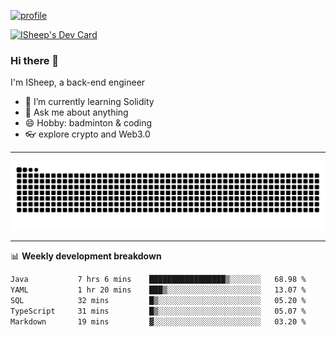 [![profile](https://user-images.githubusercontent.com/54968314/208005045-e4b42f3b-833d-4242-bfcc-e764865553a2.svg)](https://www.calligrapher.ai/)

<a href="https://app.daily.dev/linziyang1106"><img src="https://api.daily.dev/devcards/v2/i4Spwx5Skx5FpTqWcwoit.png?r=kgx&type=wide" width="652" alt="ISheep's Dev Card"/></a>

### Hi there 🐏

I'm ISheep, a back-end engineer

- 🔭 I’m currently learning Solidity
- 💬 Ask me about anything
- 😄 Hobby: badminton & coding
- 👓 explore crypto and Web3.0

-------

![](https://raw.githubusercontent.com/ISheepp/ISheepp/output/github-contribution-grid-snake.svg)

-------

📊 **Weekly development breakdown**
<!--START_SECTION:waka-->

```txt
Java           7 hrs 6 mins    █████████████████▒░░░░░░░   68.98 %
YAML           1 hr 20 mins    ███▒░░░░░░░░░░░░░░░░░░░░░   13.07 %
SQL            32 mins         █▒░░░░░░░░░░░░░░░░░░░░░░░   05.20 %
TypeScript     31 mins         █▒░░░░░░░░░░░░░░░░░░░░░░░   05.07 %
Markdown       19 mins         ▓░░░░░░░░░░░░░░░░░░░░░░░░   03.20 %
```

<!--END_SECTION:waka-->

